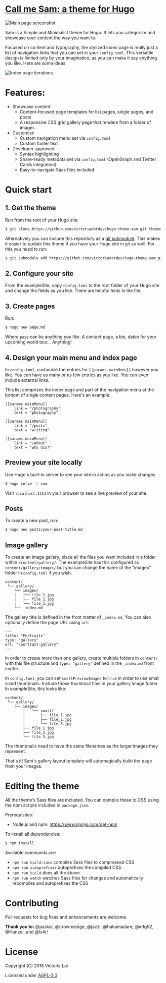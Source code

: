 <h1><a href="https://victoria.dev/call-me-sam/" target="_blank" rel="noopener">Call me Sam: a theme for Hugo</a></h1>

![Main page screenshot](https://github.com/victoriadotdev/hugo-theme-sam/blob/master/images/screenshot.png)

Sam is a Simple and Minimalist theme for Hugo. It lets you categorize and showcase your content the way you want to.

Focused on content and typography, the stylized index page is really just a list of navigation links that you can set in your `config.toml`. This versatile design is limited only by your imagination, as you can make it say anything you like. Here are some ideas.

![Index page iterations.](https://github.com/victoriadotdev/hugo-theme-sam/blob/master/images/ideas.png)

# Features:

- Showcase content
    - Content-focused page templates for list pages, single pages, and posts
    - A responsive CSS grid gallery page that renders from a folder of images
- Customize
    - Custom navigation menu set via `config.toml`
    - Custom footer text
- Developer-approved
    - Syntax highlighting
    - Share-ready metadata set via `config.toml` (OpenGraph and Twitter Cards integration)
    - Easy-to-navigate Sass files included


# Quick start

## 1. Get the theme

Run from the root of your Hugo site:
```sh
$ git clone https://github.com/victoriadotdev/hugo-theme-sam.git themes/sam
```

Alternatively you can include this repository as a [git submodule](https://git-scm.com/book/de/v1/Git-Tools-Submodule). This makes it easier to update this theme if you have your Hugo site in git as well. For this you need to run:

```sh
$ git submodule add https://github.com/victoriadotdev/hugo-theme-sam.git themes/sam
```

## 2. Configure your site

From the exampleSite, copy `config.toml` to the root folder of your Hugo site and change the fields as you like. There are helpful hints in the file.

## 3. Create pages

Run:
```sh
$ hugo new page.md
```
Where `page` can be anything you like. A contact page, a bio, dates for your upcoming world tour... Anything!

## 4. Design your main menu and index page

In `config.toml`, customize the entries for `[[params.mainMenu]]` however you like. You can have as many or as few entries as you like. You can even include external links.

This list comprises the index page and part of the navigation menu at the bottom of single content pages. Here's an example:

```
[[params.mainMenu]]
    link = "/photography"
    text = "photography"

[[params.mainMenu]]
    link = "/posts"
    text = "writing"

[[params.mainMenu]]
    link = "/about"
    text = "who dis?"
```

## Preview your site locally

Use Hugo's built-in server to see your site in action as you make changes.

```sh
$ hugo serve -t sam
```

Visit `localhost:1313` in your browser to see a live preview of your site.

## Posts

To create a new post, run:
```sh
$ hugo new posts/your-post-title.md
```

## Image gallery

To create an image gallery, place all the files you want included in a folder within `/content/gallery/`. The exampleSite has this configured as `content/gallery/images/` but you can change the name of the "images" folder in `config.toml` if you wish.

```
content/
 └── gallery/
    └── images/
    |   ├── file_1.jpg
    |   ├── file_2.jpg
    |   └── file_3.jpg
    └── _index.md
```

The gallery title is defined in the front matter of `_index.md`. You can also optionally define the page URL using `url`:

```
---
title: "Portraits"
type: "gallery"
url: "/portrait-gallery"
---
```

In order to create more than one gallery, create multiple folders in `content/` with this file structure and `type: "gallery"` defined in the `_index.md` front matter.

In `config.toml`, you can set `smallPreviewImages` to `true` in order to use small sized thumbnails. Include those thumbnail files in your gallery image folder. In exampleSite, this looks like:

```
content/
 └── gallery/
    └── images/
        │   └── small/
        |       ├── file_1.jpg
        |       ├── file_2.jpg
        |       └── file_3.jpg
        ├── file_1.jpg
        ├── file_2.jpg
        └── file_3.jpg
```

The thumbnails need to have the same filenames as the larger images they represent.

That's it! Sam's gallery layout template will automagically build the page from your images.


# Editing the theme

All the theme's Sass files are included. You can compile these to CSS using the npm scripts included in `package.json`.

Prerequisites:
* Node.js and npm: https://www.npmjs.com/get-npm

To install all dependencies:

```sh
$ npm install
```

Available commands are:

* `npm run build:sass` compiles Sass files to compressed CSS
* `npm run autoprefixer` autoprefixes the compiled CSS
* `npm run build` does all the above
* `npm run watch` watches Sass files for changes and automatically recompiles and autoprefixes the CSS

# Contributing

Pull requests for bug fixes and enhancements are welcome.

__Thank you to:__ @paskal, @crownsedge, @jazzi, @hakamadare, @mfg92, @Hanzei, and @lx4r!

# License
Copyright (C) 2018 Victoria Lai

Licensed under [AGPL-3.0](https://github.com/victoriadotdev/hugo-theme-sam/blob/master/LICENSE)
